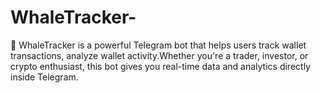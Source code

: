 # WhaleTracker-
🚀 WhaleTracker is a powerful Telegram bot that helps users track wallet transactions, analyze wallet activity.Whether you're a trader, investor, or crypto enthusiast, this bot gives you real-time data and analytics directly inside Telegram.
